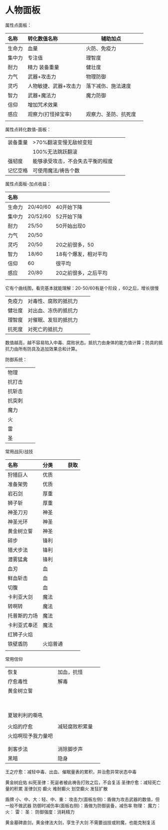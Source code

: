 
# 人物面板


属性点面板：

| 名称  | 转化数值名称      | 辅助加点       |     |
| :-- | :---------- | ---------- | --- |
| 生命力 | 血量          | 火防、免疫力     |     |
| 集中力 | 专注值         | 理智度        |     |
| 耐力  | 精力 装备重量     | 健壮度        |     |
| 力气  | 武器+攻击力      | 物理防御       |     |
| 灵巧  | 人物敏捷、武器+攻击力 | 落下减伤、施法速度  |     |
| 智力  | 武器+魔法力      | 魔力防御       |     |
| 信仰  | 增加咒术效果      |            |     |
| 感应  | 观察力(打怪掉宝率)  | 观察力、圣防、抗死度 |     |
|     |             |            |     |

属性点转化数值-面板：

|      |                  |     |     |
| :--- | :--------------- | :-- | --- |
| 装备重量 | >70%翻滚变慢无敌帧变短    |     |     |
|      | 100%无法跳跃翻滚       |     |     |
| 强韧度  | 能够承受攻击，不会失去平衡的程度 |     |     |
| 记忆空格 | 可使用魔法/祷告个数       |     |     |

属性点面板-加点收益：

| 名称  |          |             |
| :-- | :------- | ----------- |
| 生命力 | 20/40/60 | 40开始下降      |
| 集中力 | 20/52/60 | 52开始下降      |
| 耐力  | 25/50    | 50开始出现0     |
| 力气  | 20/50    |             |
| 灵巧  | 20/50    | 20之前很多，50   |
| 智力  | 18/60    | 18有个爆发，相对平均 |
| 信仰  | 60       | 很平均         |
| 感应  | 20/80    | 20之前很多，之后平均 |
|     |          |             |

它有个曲线图，看完基本就能理解：20-50/60有是个阶段 ，60之后，增长很慢


|     |            |     |     |
| :-- | :--------- | :-- | --- |
| 免疫力 | 对毒性、腐败的抵抗力 |     |     |
| 健壮度 | 对出血、冻伤的抵抗力 |     |     |
| 理智度 | 对催眠、发狂的抵抗力 |     |     |
| 抗死度 | 对死亡的抵抗力    |     |     |

数值越高，越不容易陷入中毒、腐败状态。抵抗力由身体的能力值计算；防具的抵抗力由所有防具及追加效果总和计算。



防御系统：

|     |     |     |
| :-- | :-- | --- |
| 物理  |     |     |
| 抗打击 |     |     |
| 抗斩击 |     |     |
| 抗突刺 |     |     |
| 魔力  |     |     |
| 火   |     |     |
| 雷   |     |     |
| 圣   |     |     |


常用战灰/战技

| 名称     | 分类   | 获取  |
| :----- | :--- | --- |
| 狩猎巨人   | 优质   |     |
| 准备架势   | 优质   |     |
| 岩石剑    | 厚重   |     |
| 狮子斩    | 厚重   |     |
| 神圣刀刃   | 神圣   |     |
| 神圣光环   | 神圣   |     |
| 黄金树立誓  | 神圣   |     |
| 碎步     | 锋利   |     |
| 猎犬步法   | 锋利   |     |
| 潜雾猛禽   | 锋利   |     |
| 血刃     | 血    |     |
| 鲜血斩击   | 血    |     |
| 切腹     | 血    |     |
| 卡利亚大剑  | 魔法   |     |
| 转啊转    | 魔法   |     |
| 托普斯的力场 | 魔法   |     |
| 卡利亚式奉还 | 魔法   |     |
| 红狮子火焰  |      |     |
| 铁壁盾防   | 火焰普通 |     |
|        |      |     |

常用信仰

|           |         |     |
| :-------- | :------ | --- |
| 恢复        | 加血，抗怪   |     |
| 疗愈毒性      | 解毒      |     |
| 黄金树立誓     |         |     |
|           |         |     |
|           |         |     |
|           |         |     |
|           |         |     |
|           |         |     |
|           |         |     |
|           |         |     |
|           |         |     |
| 夏玻利利的嘶吼   |         |     |
|           |         |     |
| 火焰的疗愈     | 减轻腐败积累量 |     |
| 火焰啊现予我力量吧 |         |     |
|           |         |     |
|           |         |     |
| 刺客步法      | 消除脚步声   |     |
| 黑暗        | 隐身      |     |




王之疗愈：减轻中毒、出血、催眠量表的累积，并治愈异常状态中毒

黄金树庇佑
纠死圣律：死诞者被此祷告打败之后，不会复活
圣律疗愈：减轻死亡量的积累
圣律剑刃
癫火
难耐癫火
划空癫火
发狂扩散



盾牌
小、中、大：轻、中、重：
攻击力(面板左侧)：盾做为攻击武器的数值，但一般不做武器
防御时减伤率(面板右侧)：盾做为防御装备，减伤率
物理：
魔力：
火：
雷：
圣：
防御强度：消耗精力




黄金墓碑直剑，黄金律法大剑，孪生子大剑 不需要战技或附魔，也能克制复活